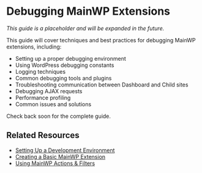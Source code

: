 # Debugging MainWP Extensions

*This guide is a placeholder and will be expanded in the future.*

This guide will cover techniques and best practices for debugging MainWP extensions, including:

- Setting up a proper debugging environment
- Using WordPress debugging constants
- Logging techniques
- Common debugging tools and plugins
- Troubleshooting communication between Dashboard and Child sites
- Debugging AJAX requests
- Performance profiling
- Common issues and solutions

Check back soon for the complete guide.

## Related Resources

- [Setting Up a Development Environment](setup-environment.md)
- [Creating a Basic MainWP Extension](create-basic-extension.md)
- [Using MainWP Actions & Filters](actions-filters.md)
